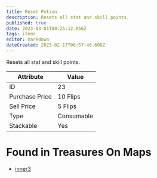 ```yaml
---
title: Reset Potion
description: Resets all stat and skill points.
published: true
date: 2023-03-01T00:25:12.056Z
tags: items
editor: markdown
dateCreated: 2023-02-17T06:57:46.608Z
---
```


Resets all stat and skill points.

|Attribute|Value|
|-|-|
|ID|23|
|Purchase Price|10 Flips|
|Sell Price|5 Flips|
|Type|Consumable|
|Stackable|Yes|


# Found in Treasures On Maps
 * [inner3](/maps/inner3)